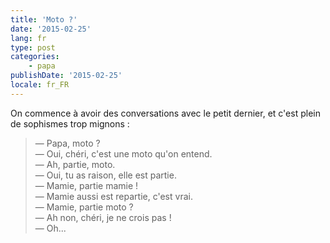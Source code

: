 ```yaml
---
title: 'Moto ?'
date: '2015-02-25'
lang: fr
type: post
categories:
    - papa
publishDate: '2015-02-25'
locale: fr_FR
---
```


On commence à avoir des conversations avec le petit dernier, et c'est plein de sophismes trop mignons :

> — Papa, moto ?  
> — Oui, chéri, c'est une moto qu'on entend.  
> — Ah, partie, moto.  
> — Oui, tu as raison, elle est partie.  
> — Mamie, partie mamie !  
> — Mamie aussi est repartie, c'est vrai.  
> — Mamie, partie moto ?  
> — Ah non, chéri, je ne crois pas !  
> — Oh...

